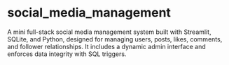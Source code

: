 # social_media_management
A mini full-stack social media management system built with Streamlit, SQLite, and Python, designed for managing users, posts, likes, comments, and follower relationships. It includes a dynamic admin interface and enforces data integrity with SQL triggers.
